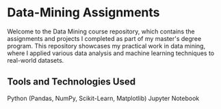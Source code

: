 # Data-Mining Assignments
Welcome to the Data Mining course repository, which contains the assignments and projects I completed as part of my master's degree program. This repository showcases my practical work in data mining, where I applied various data analysis and machine learning techniques to real-world datasets.

## Tools and Technologies Used
Python (Pandas, NumPy, Scikit-Learn, Matplotlib)
Jupyter Notebook
